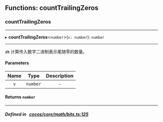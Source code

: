 ## Functions: countTrailingZeros

### countTrailingZeros


___
▸ **countTrailingZeros**<`number`\>(`v: number`): `number`
___


**`zh`** 计算传入数字二进制表示尾随零的数量。




#### Parameters

| Name | Type | Description |
| :------: | :------: | :------: |
| `v` | `number` | - |

#### Returns `number` 
___


##### Defined in &nbsp;   [cocos/core/math/bits.ts:125](https://github.com/cocos-creator/engine/blob/c7bf6b8a9/cocos/core/math/bits.ts#L125)&nbsp;

